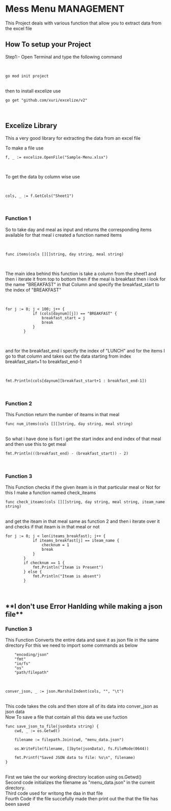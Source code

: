 <h1>Mess Menu MANAGEMENT</h1>
<p>This Project deals with various function that allow you to extract data from the excel file</p>
<h2>How To setup your Project</h2>
<p>Step1:- Open Terminal and type the following command</p>
<br>

```
go mod init project
```
<br>
then to install excelize use 
<br>


```
go get "github.com/xuri/excelize/v2"
```
<br>

<h2>Excelize Library</h2>
<p>This a very good library for extracting the data from an excel file</p>
To make a file use 
<br>

```
f, _ := excelize.OpenFile("Sample-Menu.xlsx")
```
<br>

To get the data by column wise use 

<br>

```
cols, _ := f.GetCols("Sheet1")
```
<br>

<h3>Function 1</h3>
<P>So to take day and meal as input and returns the corresponding items available for that meal   i created a function named items</p>
<br>

```
func items(cols [][]string, day string, meal string)
```

<br>
<p>The main idea behind this function is take a column from the sheet1 and then i iterate it from top to bottom then if the meal is breakfast then i look for the name "BREAKFAST" in that Column and specify the breakfast_start to the index of "BREAKFAST"</p>
<br>

```
for j := 0; j < 100; j++ {
			if (cols[daynum][j]) == "BREAKFAST" {
				breakfast_start = j
				break
			}
		}
```

<br>
<p>and for the breakfast_end i specify the index of "LUNCH" and for the items I go to that column and takes out the data starting from index breakfast_start+1 to breakfast_end-1</p>
<br>

```
fmt.Println(cols[daynum][breakfast_start+1 : breakfast_end-1])
```

<br>

<h3>Function 2</h3>
This Function return the number of iteams in that meal 
<br>

```
func num_items(cols [][]string, day string, meal string)
```

<br>
So what i have done is fisrt i get the start index and end index of that meal and then use this to get meal
<br>

```
fmt.Println(((breakfast_end) - (breakfast_start)) - 2)
```

<br>

<h3>Function 3</h3>
This Function checks if the given iteam  is in that particular meal or Not
for this I make a function named check_iteams
<br>

```
func check_iteams(cols [][]string, day string, meal string, iteam_name string)
```

<br>
and get the iteam in that meal same as function 2 and then i iterate over it and checks if that iteam is in that meal or not
<br>

```
for j := 0; j < len(iteams_breakfast); j++ {
			if iteams_breakfast[j] == iteam_name {
				checknum = 1
				break
			}
		}
		if checknum == 1 {
			fmt.Println("Iteam is Present")
		} else {
			fmt.Println("Iteam is absent")
		}
```

<br>

<h2>**I don't use Error Hanlding while making a json file**</h2>

<h3>Function 3 </h3>
This Function Converts the entire data and save it as json file in the same directory
For this we need to import some commands as below
<br>

```
    "encoding/json"
	"fmt"
	"io/fs"
	"os"
	"path/filepath"
```

<br>

```
conver_json, _ := json.MarshalIndent(cols, "", "\t")
```

<br>
This code takes the cols and then store all of its data into conver_json as json data
<br>
Now To save a file that contain all this data we use fuction 
<br>

```
func save_json_to_file(jsonData string) {
	cwd, _ := os.Getwd()

	filename := filepath.Join(cwd, "menu_data.json")

	os.WriteFile(filename, []byte(jsonData), fs.FileMode(0644))

	fmt.Printf("Saved JSON data to file: %s\n", filename)
}
```

<br>
First we take the our working directory location using os.Getwd()<br>
Second code initializes the filename as "menu_data.json" in the current directory.<br>
Third code used for writong the daa in that file<br>
Fourth Code if the file succefully made then print out the that the file has been saved 
<br>









